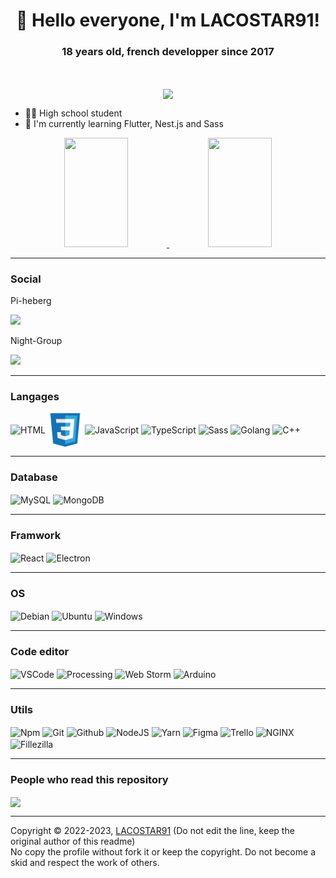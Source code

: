 <!-- Links -->
<!-- https://dev.to/envoy_/150-badges-for-github-pnk -->
<!-- https://devicon.dev/ -->

<h1 align="center" color="#fff">👋 Hello everyone, I'm LACOSTAR91!</h1>
<h3 align="center" color="#fff">18 years old, french developper since 2017</h3>
<br>

<p align="center">
  <a align="center" href="https://lacostar.fr" target="_blank">
    <img align="center" src="https://lanyard.cnrad.dev/api/584749055578603521?bg=0d1117&animated=true"/>
    <!-- Original author: https://github.com/LACOSTAR91 -->
  </a>
</p>

- 👨‍💻 High school student
- 📝 I'm currently learning Flutter, Nest.js and Sass
 
 <p align="center"></p>
<div align="center">
    <a href="https://lacostar.fr">
      <img height="175em" width="45%" src="https://github-readme-stats.vercel.app/api?username=LACOSTAR91&count_private=true&show_icons=true&include_all_commits=true&theme=radical&bg_color=000000"/>
      <!-- Original author: https://github.com/LACOSTAR91 -->
      <img height="175em" width="45%" src="https://github-readme-stats.vercel.app/api/top-langs/?username=LACOSTAR91&lang=FR&theme=radical&bg_color=000000&langs_count=7"/>
    </a>
</div>
  <hr>
  
  <h3> Social </h3>
  <div>    
  <!-- <a href = "mailto:email@mail.com"><img src="https://img.shields.io/badge/-Gmail-%23333?style=for-the-badge&logo=gmail&logoColor=white" target="_blank"></a> -->
    <div>
      <p>Pi-heberg</p>  
      <a href="https://discord.gg/ZSZwcyB6TA" target="_blank">
        <img src="https://img.shields.io/badge/Discord-7289DA?style=for-the-badge&logo=discord&logoColor=white" target="_blank">
      </a> 
    </div>
    <!-- Original author: https://github.com/LACOSTAR91 -->
    <div>
      <p>Night-Group</p>  
      <a href="https://discord.gg/jH6wB3B6s8" target="_blank">
        <img src="https://img.shields.io/badge/Discord-7289DA?style=for-the-badge&logo=discord&logoColor=white" target="_blank">
      </a> 
    </div>
  <!-- <a href="https://www.linkedin.com/" target="_blank"><img src="https://img.shields.io/badge/-LinkedIn-%230077B5?style=for-the-badge&logo=linkedin&logoColor=white" target="_blank"></a> -->
                                                                                     
  <hr>  
    <h3> Langages </h3>
    <img align="center" alt="HTML" height="55" width="55" src="https://cdn.jsdelivr.net/gh/devicons/devicon/icons/html5/html5-plain-wordmark.svg">
    <img align="center" alt="CSS" height="55" width="55" src="https://raw.githubusercontent.com/devicons/devicon/master/icons/css3/css3-original.svg">  
    <!-- Original author: https://github.com/LACOSTAR91 -->
    <img align="center" alt="JavaScript" height="55" width="55" src="https://cdn.jsdelivr.net/gh/devicons/devicon/icons/javascript/javascript-plain.svg">
    <img align="center" alt="TypeScript" height="55" width="55" src="https://cdn.jsdelivr.net/gh/devicons/devicon/icons/typescript/typescript-original.svg">
    <img align="center" alt="Sass" height="55" width="55" src="https://cdn.jsdelivr.net/gh/devicons/devicon/icons/sass/sass-original.svg">
    <!-- Original author: https://github.com/LACOSTAR91 -->
    <img align="center" alt="Golang" height="55" width="55" src="https://cdn.jsdelivr.net/gh/devicons/devicon/icons/go/go-original-wordmark.svg">
    <img align="center" alt="C++" height="55" width="55" src="https://cdn.jsdelivr.net/gh/devicons/devicon/icons/cplusplus/cplusplus-line.svg">
  
  <hr>
    <h3> Database </h3>
    <img align="center" alt="MySQL" height="55" width="55" src="https://cdn.jsdelivr.net/gh/devicons/devicon/icons/mysql/mysql-original-wordmark.svg">
    <img align="center" alt="MongoDB" height="55" width="55" src="https://cdn.jsdelivr.net/gh/devicons/devicon/icons/mongodb/mongodb-original-wordmark.svg"> 
  
  <hr>
     <h3> Framwork </h3> 
     <img align="center" alt="React" height="55" width="55" src="https://cdn.jsdelivr.net/gh/devicons/devicon/icons/react/react-original.svg">
     <img align="center" alt="Electron" height="55" width="55" src="https://cdn.jsdelivr.net/gh/devicons/devicon/icons/electron/electron-original.svg">
  
  <hr>    
   <h3> OS </h3> 
   <img align="center" alt="Debian" height="55" width="55" src="https://cdn.jsdelivr.net/gh/devicons/devicon/icons/debian/debian-original-wordmark.svg">
    <img align="center" alt="Ubuntu" height="55" width="55" src="https://cdn.jsdelivr.net/gh/devicons/devicon/icons/ubuntu/ubuntu-plain-wordmark.svg">
   <img align="center" alt="Windows" height="55" width="55" src="https://cdn.jsdelivr.net/gh/devicons/devicon/icons/windows8/windows8-original.svg">
   
  <hr>
     <h3> Code editor </h3> 
     <img align="center" alt="VSCode" height="55" width="55" src="https://cdn.jsdelivr.net/gh/devicons/devicon/icons/vscode/vscode-original.svg">
     <img align="center" alt="Processing" height="55" width="55" src="https://cdn.jsdelivr.net/gh/devicons/devicon/icons/processing/processing-original.svg">
     <img align="center" alt="Web Storm" height="55" width="55" src="https://upload.wikimedia.org/wikipedia/commons/thumb/c/c0/WebStorm_Icon.svg/768px- WebStorm_Icon.svg.png">
     <!-- Original author: https://github.com/LACOSTAR91 -->
     <img align="center" alt="Arduino" height="55" width="55" src="https://cdn.jsdelivr.net/gh/devicons/devicon/icons/arduino/arduino-original-wordmark.svg">
  
   <hr>
     <h3> Utils </h3> 
     <img align="center" alt="Npm" height="55" width="55" src="https://cdn.jsdelivr.net/gh/devicons/devicon/icons/npm/npm-original-wordmark.svg">
     <img align="center" alt="Git" height="55" width="55" src="https://cdn.jsdelivr.net/gh/devicons/devicon/icons/git/git-plain-wordmark.svg" />
     <img align="center" alt="Github" height="45" width="45" src="https://cdn.jsdelivr.net/gh/devicons/devicon/icons/github/github-original.svg" />
     <img align="center" alt="NodeJS" height="55" width="55" src="https://cdn.jsdelivr.net/gh/devicons/devicon/icons/nodejs/nodejs-original-wordmark.svg">
     <!-- Original author: https://github.com/LACOSTAR91 -->
     <img align="center" alt="Yarn" height="55" width="55" src="https://cdn.jsdelivr.net/gh/devicons/devicon/icons/yarn/yarn-original-wordmark.svg">
     <img align="center" alt="Figma" height="35" width="55" src="https://cdn.jsdelivr.net/gh/devicons/devicon/icons/figma/figma-original.svg" />
     <img align="center" alt="Trello" height="55" width="55" src="https://cdn.jsdelivr.net/gh/devicons/devicon/icons/trello/trello-plain-wordmark.svg" />
     <img align="center" alt="NGINX" height="55" width="75" src="https://cdn.jsdelivr.net/gh/devicons/devicon/icons/nginx/nginx-original.svg">
     <img align="center" alt="Fillezilla" height="30" width="30" src="https://cdn.jsdelivr.net/gh/devicons/devicon/icons/filezilla/filezilla-plain.svg">
  
  <hr>
    <h3>People who read this repository</h3>
    <a href="https://lacostar.fr" target="_blank">
      <img align="center" src="http://estruyf-github.azurewebsites.net/api/VisitorHit?user=LACOSTAR91&repo=LACOSTAR91&countColorcountColor&countColor=%FFFFFF"/>
    </a>

  <hr>
  Copyright ©️ 2022-2023, <a href="https://github.com/LACOSTAR91">LACOSTAR91</a> (Do not edit the line, keep the original author of this readme)</br>
  No copy the profile without fork it or keep the copyright. Do not become a skid and respect the work of others.
  <!-- Original author: https://github.com/LACOSTAR91 -->
